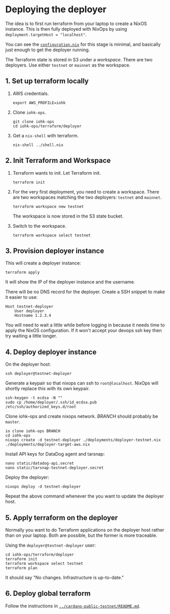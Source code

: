 # Deploying the deployer

The idea is to first run terraform from your laptop to create a NixOS
instance. This is then fully deployed with NixOps by using
`deployment.targetHost = "localhost"`.

You can see the [`configuration.nix`](./configuration.nix) for this
stage is minimal, and basically just enough to get the deployer
running.

The Terraform state is stored in S3 under a *workspace*. There are two
deployers. Use either `testnet` or `mainnet` as the workspace.


## 1. Set up terraform locally

1. AWS credentials.

       export AWS_PROFILE=iohk

2. Clone `iohk-ops`.

       git clone iohk-ops
       cd iohk-ops/terraform/deployer

3. Get a `nix-shell` with terraform.

       nix-shell ../shell.nix


## 2. Init Terraform and Workspace

1. Terraform wants to init. Let Terraform init.

       terraform init

2. For the very first deployment, you need to create a
   workspace. There are two workspaces matching the two deployers:
   `testnet` and `mainnet`.

       terraform workspace new testnet

   The workspace is now stored in the S3 state bucket.

3. Switch to the workspace.

       terraform workspace select testnet


## 3. Provision deployer instance

This will create a deployer instance:

    terraform apply

It will show the IP of the deployer instance and the username.

There will be no DNS record for the deployer. Create a SSH snippet to
make it easier to use:

    Host testnet-deployer
        User deployer
        Hostname 1.2.3.4

You will need to wait a little while before logging in because it
needs time to apply the NixOS configuration. If it won't accept your
devops ssh key then try waiting a little longer.

## 4. Deploy deployer instance

On the deployer host:

    ssh deployer@testnet-deployer

Generate a keypair so that nixops can ssh to `root@localhost`. NixOps
will shortly replace this with its own keypair.

    ssh-keygen -t ecdsa -N ""
    sudo cp /home/deployer/.ssh/id_ecdsa.pub /etc/ssh/authorized_keys.d/root

Clone iohk-ops and create nixops network. _BRANCH_ should probably be `master`.

    io clone iohk-ops BRANCH
    cd iohk-ops
    nixops create -d testnet-deployer ./deployments/deployer-testnet.nix ./deployments/deployer-target-aws.nix

Install API keys for DataDog agent and tarsnap:

    nano static/datadog-api.secret
    nano static/tarsnap-testnet-deployer.secret

Deploy the deployer:

    nixops deploy -d testnet-deployer

Repeat the above command whenever the you want to update the deployer
host.

## 5. Apply terraform on the deployer

Normally you want to do Terraform applications on the deployer host
rather than on your laptop. Both are possible, but the former is more
traceable.

Using the `deployer@testnet-deployer` user:

    cd iohk-ops/terraform/deployer
    terraform init
    terraform workspace select testnet
    terraform plan

It should say "No changes. Infrastructure is up-to-date."


## 6. Deploy global terraform

Follow the instructions in
[`../cardano-public-testnet/README.md`](../cardano-public-testnet/README.md).
